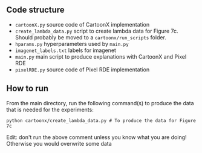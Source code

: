 ## Code structure

- `cartoonX.py` source code of CartoonX implementation
- `create_lambda_data.py` script to create lambda data for Figure 7c. Should probably be moved to a `cartoonx/run_scripts` folder.
- `hparams.py` hyperparameters used by `main.py`
- `imagenet_labels.txt` labels for imagenet
- `main.py` main script to produce explanations with CartoonX and Pixel RDE
- `pixelRDE.py` source code of Pixel RDE implementation

## How to run
From the main directory, run the following command(s) to produce the data that is needed for the experiments:
```
python cartoonx/create_lambda_data.py # To produce the data for Figure 7c
```
Edit: don't run the above comment unless you know what you are doing! Otherwise you would overwrite some data
